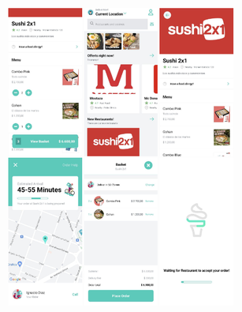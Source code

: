 <div display='flex'>
 <img src='./screeshots/photo_2022-08-23_02-25-54 (4).jpg' height='300px'/>
<img src='./screeshots/photo_2022-08-23_02-25-55 (2).jpg' height='300px'/>
<img src='./screeshots/photo_2022-08-23_02-25-54 (3).jpg' height='300px'/>
<img src='./screeshots/photo_2022-08-23_02-25-54.jpg' height='300px'/>
<img src='./screeshots/photo_2022-08-23_02-25-55.jpg' height='300px'/>
<img src='./screeshots/photo_2022-08-23_02-25-54 (2).jpg' height='300px'/>
</div>
